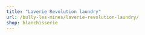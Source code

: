 ```yaml
---
title: "Laverie Revolution laundry"
url: /bully-les-mines/laverie-revolution-laundry/
shop: blanchisserie
---
```

